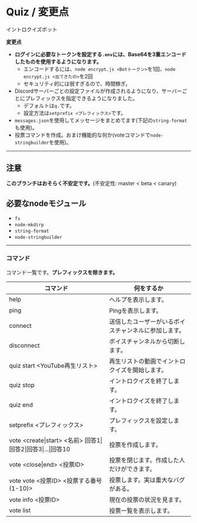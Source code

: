 # Quiz / 変更点
イントロクイズボット

**変更点**
 - **__ログインに必要なトークンを設定する`.env`には、Base64を3重エンコードしたものを使用するようになります。__**
   - エンコードするには、`node encrypt.js <Botトークン>`を1回、`node encrypt.js <出てきたの>`を2回
   - セキュリティ的には弱すぎるので、時間稼ぎ。
 - Discordサーバーごとの設定ファイルが作成されるようになり、サーバーごとにプレフィックスを指定できるようになりました。
   - デフォルトは`q.`です。
   - 設定方法は`setprefix <プレフィックス>`です。
 - `messages.json`を使用してメッセージをまとめてます(下記の`string-format`も使用)。
 - 投票コマンドを作成。おまけ機能的な何か(voteコマンドで`node-stringbuilder`を使用)。

---
## 注意
__**このブランチはおそらく不安定です。**__(不安定性: master < beta < canary)

## 必要なnodeモジュール
 - `fs`
 - `node-mkdirp`
 - `string-format`
 - `node-stringbuilder`

---
### コマンド
コマンド一覧です。__プレフィックスを除きます。__

| コマンド | 何をするか |
| -------- | ---------- |
| help | ヘルプを表示します。 |
| ping | Pingを表示します。 |
| connect | 送信したユーザーがいるボイスチャンネルに参加します。 |
| disconnect | ボイスチャンネルから切断します。 |
| quiz start <YouTube再生リスト> | 再生リストの動画でイントロクイズを開始します。 |
| quiz stop | イントロクイズを終了します。 |
| quiz end  | イントロクイズを終了します。 |
| setprefix <プレフィックス> | プレフィックスを設定します。 |
| vote <create\|start> <名前> 回答1\|回答2\|回答3\|...\|回答10 | 投票を作成します。 |
| vote <close\|end> <投票ID> | 投票を閉じます。作成した人だけができます。 |
| vote vote <投票ID> <投票する番号(1-10)> | 投票します。実は重大なバグがある。 |
| vote info <投票ID> | 現在の投票の状況を見ます。 |
| vote list | 投票一覧を表示します。 |
